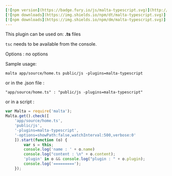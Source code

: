 ```yaml
---
[![npm version](https://badge.fury.io/js/malta-typescript.svg)](http://badge.fury.io/js/malta-typescript)
[![npm downloads](https://img.shields.io/npm/dt/malta-typescript.svg)](https://npmjs.org/package/malta-typescript)
[![npm downloads](https://img.shields.io/npm/dm/malta-typescript.svg)](https://npmjs.org/package/malta-typescript)  
---  
```


This plugin can be used on: **.ts** files

`tsc` needs to be available from the console.

Options : no options  

Sample usage:  
```
malta app/source/home.ts public/js -plugins=malta-typescript
```
or in the .json file :
```
"app/source/home.ts" : "public/js -plugins=malta-typescript"
```
or in a script : 
``` js
var Malta = require('malta');
Malta.get().check([
    'app/source/home.ts',
    'public/js',
    '-plugins=malta-typescript',
    '-options=showPath:false,watchInterval:500,verbose:0'
    ]).start(function (o) {
        var s = this;
        console.log('name : ' + o.name)
        console.log("content : \n" + o.content);
        'plugin' in o && console.log("plugin : " + o.plugin);
        console.log('=========');
    });
```